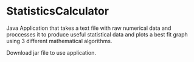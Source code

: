 # StatisticsCalculator
Java Application that takes a text file with raw numerical data and proccesses it to produce useful statistical data and plots a best fit graph using 3 different mathematical algorithms.

Download jar file to use application.
